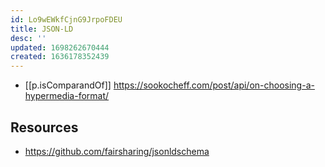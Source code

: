 ```yaml
---
id: Lo9wEWkfCjnG9JrpoFDEU
title: JSON-LD
desc: ''
updated: 1698262670444
created: 1636178352439
---
```




- [[p.isComparandOf]] https://sookocheff.com/post/api/on-choosing-a-hypermedia-format/

## Resources

- https://github.com/fairsharing/jsonldschema